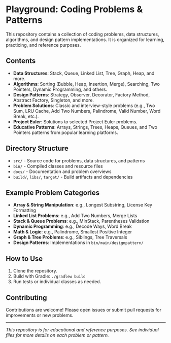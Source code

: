 # Playground: Coding Problems & Patterns

This repository contains a collection of coding problems, data structures, algorithms, and design pattern implementations. It is organized for learning, practicing, and reference purposes.

## Contents

- **Data Structures**: Stack, Queue, Linked List, Tree, Graph, Heap, and more.
- **Algorithms**: Sorting (Bubble, Heap, Insertion, Merge), Searching, Two Pointers, Dynamic Programming, and others.
- **Design Patterns**: Strategy, Observer, Decorator, Factory Method, Abstract Factory, Singleton, and more.
- **Problem Solutions**: Classic and interview-style problems (e.g., Two Sum, LRU Cache, Add Two Numbers, Palindrome, Valid Number, Word Break, etc.).
- **Project Euler**: Solutions to selected Project Euler problems.
- **Educative Patterns**: Arrays, Strings, Trees, Heaps, Queues, and Two Pointers patterns from popular learning platforms.

## Directory Structure

- `src/` - Source code for problems, data structures, and patterns
- `bin/` - Compiled classes and resource files
- `docs/` - Documentation and problem overviews
- `build/`, `libs/`, `target/` - Build artifacts and dependencies

## Example Problem Categories

- **Array & String Manipulation**: e.g., Longest Substring, License Key Formatting
- **Linked List Problems**: e.g., Add Two Numbers, Merge Lists
- **Stack & Queue Problems**: e.g., MinStack, Parentheses Validation
- **Dynamic Programming**: e.g., Decode Ways, Word Break
- **Math & Logic**: e.g., Palindrome, Smallest Positive Integer
- **Graph & Tree Problems**: e.g., Siblings, Tree Traversals
- **Design Patterns**: Implementations in `bin/main/designpattern/`

## How to Use

1. Clone the repository.
2. Build with Gradle: `./gradlew build`
3. Run tests or individual classes as needed.

## Contributing

Contributions are welcome! Please open issues or submit pull requests for improvements or new problems.

---

*This repository is for educational and reference purposes. See individual files for more details on each problem or pattern.*
